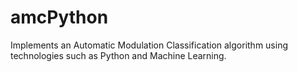# amcPython
Implements an Automatic Modulation Classification algorithm using technologies such as Python and Machine Learning.
